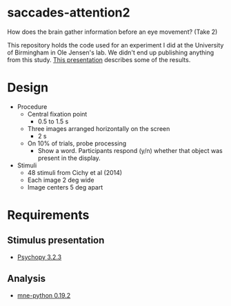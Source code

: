 # saccades-attention2

How does the brain gather information before an eye movement? (Take 2)

This repository holds the code used for an experiment I did at the University of Birmingham in Ole Jensen's lab. We didn't end up publishing anything from this study. [This presentation](https://docs.google.com/presentation/d/14qMf7AfUc3TXrXrt1mGWVeFTmpmtddrTINcfc-Kj5Gc/edit?usp=sharing) describes some of the results.


# Design

- Procedure
    - Central fixation point 
        - 0.5 to 1.5 s
    - Three images arranged horizontally on the screen
        - 2 s
    - On 10% of trials, probe processing
        - Show a word. Participants respond (y/n) whether that object was present in the display.
- Stimuli
    - 48 stimuli from Cichy et al (2014)
    - Each image 2 deg wide
    - Image centers 5 deg apart


# Requirements

## Stimulus presentation
- [Psychopy 3.2.3](https://www.psychopy.org/download.html)

## Analysis
- [mne-python 0.19.2](https://mne.tools/stable/install/mne_python.html) 
